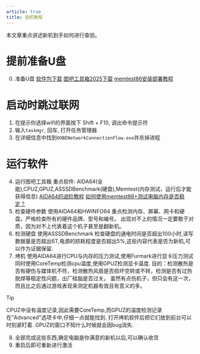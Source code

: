 ```yaml
---
article: true
title: 验机教程
---
```



本文章重点讲述新机到手如何进行查验。
<!-- more -->

# 提前准备U盘
0. 准备U盘
[软件包下载](http://xz.puremcs.top/chfs/shared/CheckNewApps.zip)
[图吧工具箱2025下载](http://xz.puremcs.top/chfs/shared/%E5%9B%BE%E5%90%A7%E5%B7%A5%E5%85%B7%E7%AE%B12025.rar)
[memtest86安装部署教程](memtest86.md)

# 启动时跳过联网
1. 在提示你选择wifi的界面按下 Shift + F10, 调出命令提示符
2. 输入`taskmgr`, 回车, 打开任务管理器
3. 在详细信息中找到`OOBENetworkConnectionFlow.exe`并杀掉进程

# 运行软件
4. 运行图吧工具箱
重点软件: AIDA64(全能),CPUZ,GPUZ,ASSSDBenchmark(硬盘),Memtest(内存测试，运行后才能获得信息)
[AIDA64的进阶教程](https://post.smzdm.com/p/a785w8vg/)
[如何使用memtest86+测试电脑内存是否稳定？](https://www.bilibili.com/opus/823321479496073315)
5. 检查硬件参数 使用AIDA64和HWINFO64
重点检测内存、屏幕、网卡和硬盘。严格检查所有的硬件品牌、型号和编号。
出现对不上的情况一定要敢于对质，因为对不上代表着这个机子甚至是翻新机。
6. 检测硬盘 使用ASSSDBenchmark
检查硬盘的通电时间是否超出100小时,读写数据量是否超出6T,电源的损耗程度是否超出5%,这些内容代表是否为新机,可以作为证据保留.
7. 烤机 使用AIDA64进行CPU与内存的压力测试,使用Furmark进行显卡压力测试
同时使用CoreTemp检测cpu温度,使用GPUZ检测显卡温度.
目的：检测散热是否有硬伤与媒体机不符，检测散热风扇是否损坏空转或不转，检测是否有过热脱焊等稳定性问题，出厂硅脂是否过关。
虽然有点伤机子，但只会有这一次，而且比之后通过游戏表现来测定机器有效且有意义的多。
> [!tip]
> CPUZ中没有温度记录,因此需要CoreTemp,而GPUZ的温度检测记录在"Advanced"选项卡中,仔细一点就能找到.
> 打开烤机软件后把它们放到前台可以时刻紧盯着.
> GPUZ的窗口不知什么时候就会因bug消失.

8. 全部完成这些东西,确定电脑是你满意的新机以后,可以确认收货
9. 重启后即可重新进行激活
